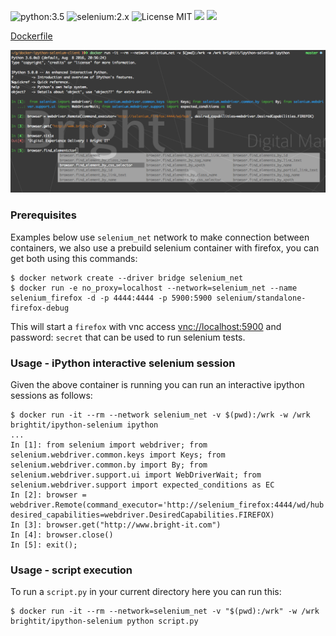 ![python:3.5](https://img.shields.io/badge/python-3.5-brightgreen.svg) ![selenium:2.x](https://img.shields.io/badge/selenium-2.x-brightgreen.svg) ![License MIT](https://img.shields.io/badge/license-MIT-blue.svg) [![](https://img.shields.io/docker/stars/brightit/ipython-selenium.svg)](https://hub.docker.com/r/brightit/ipython-selenium 'DockerHub') [![](https://img.shields.io/docker/pulls/brightit/ipython-selenium.svg)](https://hub.docker.com/r/brightit/ipython-selenium 'DockerHub')

[Dockerfile](https://github.com/BrightIT/docker-ipython-selenium-client/blob/master/Dockerfile)

![](https://raw.githubusercontent.com/BrightIT/docker-ipython-selenium-client/master/example.png 'example')

### Prerequisites
Examples below use  `selenium_net` network to make connection between containers, we also use a prebuild selenium container with firefox, you can get both using this commands:

    $ docker network create --driver bridge selenium_net
    $ docker run -e no_proxy=localhost --network=selenium_net --name selenium_firefox -d -p 4444:4444 -p 5900:5900 selenium/standalone-firefox-debug

This will start a `firefox` with vnc access [vnc://localhost:5900](vnc://localhost:5900) and password: `secret` that can be used to run selenium tests.

### Usage - iPython interactive selenium session
Given the above container is running you can run an interactive ipython sessions  as follows:

    $ docker run -it --rm --network selenium_net -v $(pwd):/wrk -w /wrk brightit/ipython-selenium ipython
    ...
    In [1]: from selenium import webdriver; from selenium.webdriver.common.keys import Keys; from selenium.webdriver.common.by import By; from selenium.webdriver.support.ui import WebDriverWait; from selenium.webdriver.support import expected_conditions as EC
    In [2]: browser = webdriver.Remote(command_executor='http://selenium_firefox:4444/wd/hub', desired_capabilities=webdriver.DesiredCapabilities.FIREFOX)
    In [3]: browser.get("http://www.bright-it.com")
    In [4]: browser.close()
    In [5]: exit();


### Usage - script execution
To run a `script.py` in your current directory here you can run this:

    $ docker run -it --rm --network=selenium_net -v "$(pwd):/wrk" -w /wrk brightit/ipython-selenium python script.py
